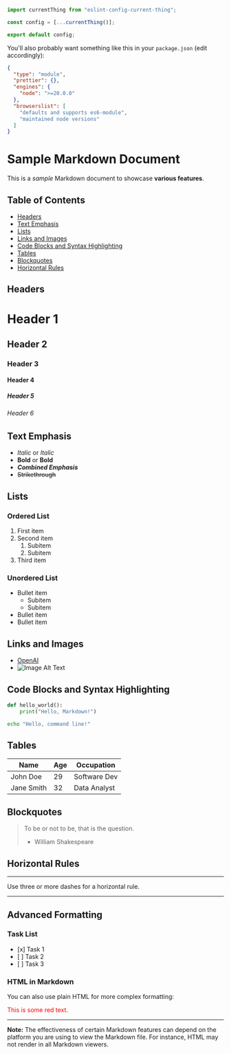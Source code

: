 ```js
import currentThing from "eslint-config-current-thing";

const config = [...currentThing()];

export default config;
```

You'll also probably want something like this in your `package.json` (edit accordingly):

```json
{
  "type": "module",
  "prettier": {},
  "engines": {
    "node": ">=20.0.0"
  },
  "browserslist": [
    "defaults and supports es6-module",
    "maintained node versions"
  ]
}
```

# Sample Markdown Document

This is a _sample_ Markdown document to showcase **various features**.

## Table of Contents

- [Headers](#headers)
- [Text Emphasis](#text-emphasis)
- [Lists](#lists)
- [Links and Images](#links-and-images)
- [Code Blocks and Syntax Highlighting](#code-blocks-and-syntax-highlighting)
- [Tables](#tables)
- [Blockquotes](#blockquotes)
- [Horizontal Rules](#horizontal-rules)

## Headers

# Header 1

## Header 2

### Header 3

#### Header 4

##### Header 5

###### Header 6

## Text Emphasis

- _Italic_ or _Italic_
- **Bold** or **Bold**
- **_Combined Emphasis_**
- ~~Strikethrough~~

## Lists

### Ordered List

1. First item
2. Second item
   1. Subitem
   2. Subitem
3. Third item

### Unordered List

- Bullet item
  - Subitem
  - Subitem
- Bullet item
- Bullet item

## Links and Images

- [OpenAI](https://www.openai.com)
- ![Image Alt Text](https://via.placeholder.com/150)

## Code Blocks and Syntax Highlighting

```python
def hello_world():
    print("Hello, Markdown!")
```

```bash
echo "Hello, command line!"
```

## Tables

| Name       | Age | Occupation   |
| ---------- | --- | ------------ |
| John Doe   | 29  | Software Dev |
| Jane Smith | 32  | Data Analyst |

## Blockquotes

> To be or not to be, that is the question.
>
> - William Shakespeare

## Horizontal Rules

---

Use three or more dashes for a horizontal rule.

---

## Advanced Formatting

### Task List

- \[x] Task 1
- \[ ] Task 2
- \[ ] Task 3

### HTML in Markdown

You can also use plain HTML for more complex formatting:

<div style="color:red;">
    This is some red text.
</div>

---

**Note:** The effectiveness of certain Markdown features can depend on the platform you are using to view the Markdown file. For instance, HTML may not render in all Markdown viewers.

